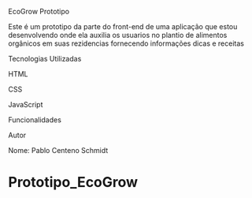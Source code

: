 EcoGrow Prototipo

Este é um prototipo da parte do front-end de uma aplicação que estou desenvolvendo onde ela auxilia os usuarios no plantio de alimentos orgânicos em suas rezidencias fornecendo informações dicas e receitas

Tecnologias Utilizadas

HTML

CSS

JavaScript

Funcionalidades

Autor

Nome: Pablo Centeno Schmidt

# Prototipo_EcoGrow
